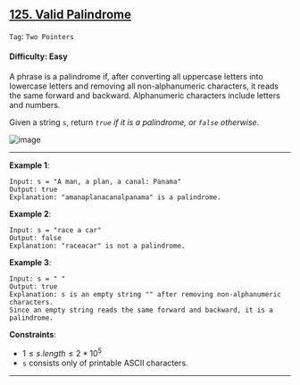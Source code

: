 ## [125. Valid Palindrome](https://leetcode.com/problems/valid-palindrome)

```Tag```: ```Two Pointers```

#### Difficulty: Easy

A phrase is a palindrome if, after converting all uppercase letters into lowercase letters and removing all non-alphanumeric characters, it reads the same forward and backward. Alphanumeric characters include letters and numbers.

Given a string ```s```, return _```true``` if it is a palindrome, or ```false``` otherwise_.

![image](https://github.com/quananhle/Python/assets/35042430/8130b909-728e-4b4d-a9d8-469b078fc06f)

---

__Example 1__:
```
Input: s = "A man, a plan, a canal: Panama"
Output: true
Explanation: "amanaplanacanalpanama" is a palindrome.
```

__Example 2__:
```
Input: s = "race a car"
Output: false
Explanation: "raceacar" is not a palindrome.
```

__Example 3__:
```
Input: s = " "
Output: true
Explanation: s is an empty string "" after removing non-alphanumeric characters.
Since an empty string reads the same forward and backward, it is a palindrome.
```

__Constraints__:

- $1 \le s.length \le 2 * 10^5$
- ```s``` consists only of printable ASCII characters.

---
